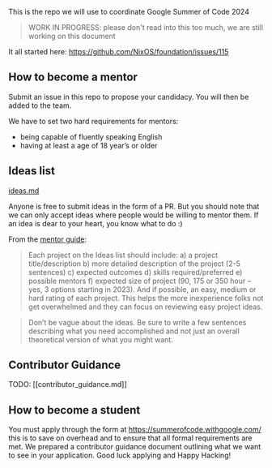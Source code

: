 This is the repo we will use to coordinate Google Summer of Code 2024

> WORK IN PROGRESS: please don't read into this too much, we are still working on this document

It all started here: https://github.com/NixOS/foundation/issues/115

## How to become a mentor

Submit an issue in this repo to propose your candidacy. You will then be added to the team.

We have to set two hard requirements for mentors:
- being capable of fluently speaking English
- having at least a age of 18 year’s or older

## Ideas list

[ideas.md](./ideas.md)

Anyone is free to submit ideas in the form of a PR.
But you should note that we can only accept ideas where people would be willing to mentor them. If an idea is dear to your heart, you know what to do :)

From the [mentor guide](https://google.github.io/gsocguides/mentor/defining-a-project-ideas-list):

> Each project on the Ideas list should include: a) a project title/description b) more detailed description of the project (2-5 sentences) c) expected outcomes d) skills required/preferred e) possible mentors f) expected size of project (90, 175 or 350 hour – yes, 3 options starting in 2023). And if possible, an easy, medium or hard rating of each project. This helps the more inexperience folks not get overwhelmed and they can focus on reviewing easy project ideas.

> Don’t be vague about the ideas. Be sure to write a few sentences describing what you need accomplished and not just an overall theoretical version of what you might want.

## Contributor Guidance

TODO: [[contributor_guidance.md]]

## How to become a student

You must apply through the form at https://summerofcode.withgoogle.com/ this is to save on overhead and to ensure that all formal requirements are met.
We prepared a contributor guidance document outlining what we want to see in your application.
Good luck applying and Happy Hacking!
